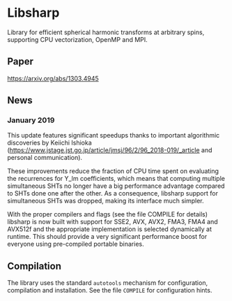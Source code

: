 # Libsharp

Library for efficient spherical harmonic transforms at arbitrary spins,
supporting CPU vectorization, OpenMP and MPI.

## Paper

https://arxiv.org/abs/1303.4945

## News

### January 2019

This update features significant speedups thanks to important algorithmic
discoveries by Keiichi Ishioka
(https://www.jstage.jst.go.jp/article/jmsj/96/2/96_2018-019/_article and
personal communication).

These improvements reduce the fraction of CPU time spent on evaluating the
recurrences for Y_lm coefficients, which means that computing multiple
simultaneous SHTs no longer have a big performance advantage compared to SHTs
done one after the other.
As a consequence, libsharp support for simultaneous SHTs was dropped, making
its interface much simpler.

With the proper compilers and flags (see the file COMPILE for details) libsharp
is now built with support for SSE2, AVX, AVX2, FMA3, FMA4 and AVX512f and the
appropriate implementation is selected dynamically at runtime. This should
provide a very significant performance boost for everyone using pre-compiled
portable binaries.

## Compilation

The library uses the standard `autotools` mechanism for configuration,
compilation and installation. See the file `COMPILE` for configuration hints.
